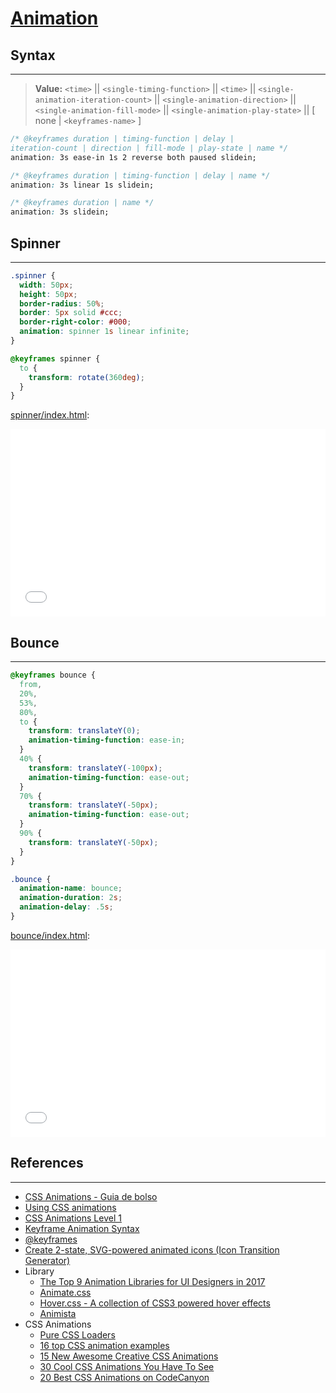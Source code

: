 # [Animation](https://developer.mozilla.org/en-US/docs/Web/CSS/animation)

## Syntax
---

> <b>Value:</b> `<time>` \|\| `<single-timing-function>` \|\| `<time>` \|\| `<single-animation-iteration-count>` \|\| `<single-animation-direction>` \|\| `<single-animation-fill-mode>` \|\| `<single-animation-play-state>` \|\| [ none \| `<keyframes-name>` ]

```css
/* @keyframes duration | timing-function | delay | 
iteration-count | direction | fill-mode | play-state | name */
animation: 3s ease-in 1s 2 reverse both paused slidein;

/* @keyframes duration | timing-function | delay | name */
animation: 3s linear 1s slidein;

/* @keyframes duration | name */
animation: 3s slidein;
```

## Spinner
---

```css
.spinner {
  width: 50px;
  height: 50px;
  border-radius: 50%;
  border: 5px solid #ccc;
  border-right-color: #000;
  animation: spinner 1s linear infinite;
}

@keyframes spinner {
  to {
    transform: rotate(360deg);
  }
}
```

[spinner/index.html](spinner/index.html):

<iframe 
  src="spinner/index.html" 
  width="100%"
  height="300px"
  frameborder="0"
  allowfullscreen>
</iframe>

## Bounce
---

```css
@keyframes bounce {
  from,
  20%,
  53%,
  80%,
  to {
    transform: translateY(0);
    animation-timing-function: ease-in;
  }
  40% {
    transform: translateY(-100px);
    animation-timing-function: ease-out;
  }
  70% {
    transform: translateY(-50px);
    animation-timing-function: ease-out;
  }
  90% {
    transform: translateY(-50px);
  }
}

.bounce {
  animation-name: bounce;
  animation-duration: 2s;
  animation-delay: .5s;
}
```

[bounce/index.html](bounce/index.html):

<iframe 
  src="bounce/index.html" 
  width="100%"
  height="300px"
  frameborder="0"
  allowfullscreen>
</iframe>

## References
---

- [CSS Animations - Guia de bolso](https://legacy.gitbook.com/book/daliannyvieira/css-animations-pocket-guide/details)
- [Using CSS animations](https://developer.mozilla.org/en-US/docs/Web/CSS/CSS_Animations/Using_CSS_animations)
- [CSS Animations Level 1](https://www.w3.org/TR/css-animations-1/)
- [Keyframe Animation Syntax](https://css-tricks.com/snippets/css/keyframe-animation-syntax/)
- [@keyframes](https://tympanus.net/codrops/css_reference/keyframes/)
- [Create 2-state, SVG-powered animated icons (Icon Transition Generator)](https://blog.nucleoapp.com/create-2-state-svg-powered-animated-icons-76ed19160a7e)
- Library
  - [The Top 9 Animation Libraries for UI Designers in 2017](https://www.sitepoint.com/our-top-9-animation-libraries/)
  - [Animate.css](https://daneden.github.io/animate.css/)
  - [Hover.css - A collection of CSS3 powered hover effects](http://ianlunn.github.io/Hover/)
  - [Animista](http://animista.net/play/basic/slide-fwd)
- CSS Animations 
  - [Pure CSS Loaders](https://loading.io/css/)
  - [16 top CSS animation examples](https://www.creativebloq.com/inspiration/css-animation-examples)
  - [15 New Awesome Creative CSS Animations](https://cssnewbie.com/15-new-awesome-creative-css-animations/#.W049pS2ZM0o)
  - [30 Cool CSS Animations You Have To See](https://www.hongkiat.com/blog/creative-css-animations/)
  - [20 Best CSS Animations on CodeCanyon](https://code.tutsplus.com/tutorials/20-best-css-animations--cms-27561)
